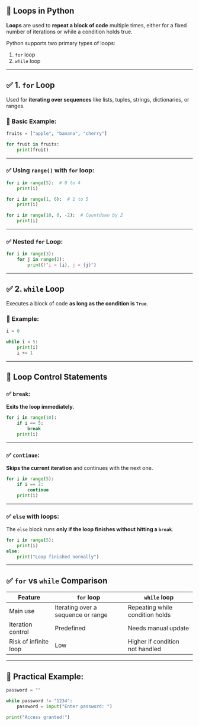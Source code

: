 ## 🔁 Loops in Python

**Loops** are used to **repeat a block of code** multiple times, either for a fixed number of iterations or while a condition holds true.

Python supports two primary types of loops:

1. `for` loop
2. `while` loop

---

## ✅ 1. `for` Loop

Used for **iterating over sequences** like lists, tuples, strings, dictionaries, or ranges.

### 📌 Basic Example:

```python
fruits = ["apple", "banana", "cherry"]

for fruit in fruits:
    print(fruit)
```

---

### ✅ Using `range()` with `for` loop:

```python
for i in range(5):  # 0 to 4
    print(i)
```

```python
for i in range(1, 6):  # 1 to 5
    print(i)
```

```python
for i in range(10, 0, -2):  # Countdown by 2
    print(i)
```

---

### ✅ Nested `for` Loop:

```python
for i in range(3):
    for j in range(2):
        print(f"i = {i}, j = {j}")
```

---

## ✅ 2. `while` Loop

Executes a block of code **as long as the condition is `True`**.

### 📌 Example:

```python
i = 0

while i < 5:
    print(i)
    i += 1
```

---

## 🔄 Loop Control Statements

### ✅ `break`:

**Exits the loop immediately.**

```python
for i in range(10):
    if i == 5:
        break
    print(i)
```

---

### ✅ `continue`:

**Skips the current iteration** and continues with the next one.

```python
for i in range(5):
    if i == 2:
        continue
    print(i)
```

---

### ✅ `else` with loops:

The `else` block runs **only if the loop finishes without hitting a `break`**.

```python
for i in range(5):
    print(i)
else:
    print("Loop finished normally")
```

---

## ✅ `for` vs `while` Comparison

| Feature               | `for` loop                         | `while` loop                    |
| --------------------- | ---------------------------------- | ------------------------------- |
| Main use              | Iterating over a sequence or range | Repeating while condition holds |
| Iteration control     | Predefined                         | Needs manual update             |
| Risk of infinite loop | Low                                | Higher if condition not handled |

---

## 🎯 Practical Example:

```python
password = ""

while password != "1234":
    password = input("Enter password: ")

print("Access granted!")
```

